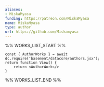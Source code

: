 ```yaml
---
aliases:
- MiskaMyasa
funding: https://patreon.com/MiskaMyasa
name: MiskaMyasa
type: author
url: https://github.com/Miskamyasa
---
```



%% WORKS_LIST_START %%

```datacorejsx
const { AuthorWorks } = await dc.require('basement/datacore/authors.jsx');
return function View() {
    return <AuthorWorks/>
}
```
%% WORKS_LIST_END %%